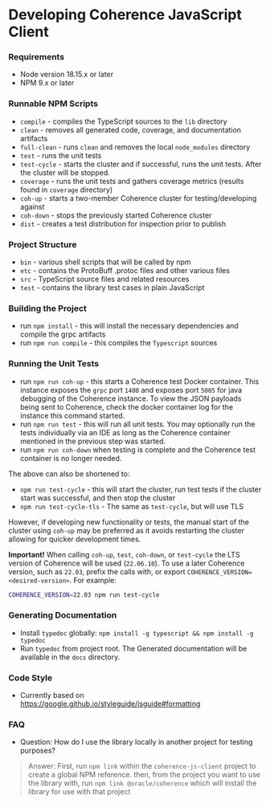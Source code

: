 <!--
Copyright (c) 2020, 2023, Oracle and/or its affiliates.

Licensed under the Universal Permissive License v 1.0 as shown at
https://oss.oracle.com/licenses/upl.
 -->

# Developing Coherence JavaScript Client

### Requirements
* Node version 18.15.x or later
* NPM 9.x or later

### Runnable NPM Scripts
* `compile` - compiles the TypeScript sources to the `lib` directory
* `clean` - removes all generated code, coverage, and documentation artifacts
* `full-clean` - runs `clean` and removes the local `node_modules` directory 
* `test` - runs the unit tests
* `test-cycle` - starts the cluster and if successful, runs the unit tests.  After the cluster will be stopped.
* `coverage` - runs the unit tests and gathers coverage metrics (results found in `coverage` directory)
* `coh-up` - starts a two-member Coherence cluster for testing/developing against
* `coh-down` - stops the previously started Coherence cluster
* `dist` - creates a test distribution for inspection prior to publish

### Project Structure
* `bin` - various shell scripts that will be called by npm
* `etc` - contains the ProtoBuff .protoc files and other various files
* `src` - TypeScript source files and related resources
* `test` - contains the library test cases in plain JavaScript

### Building the Project
* run `npm install` - this will install the necessary dependencies and compile the grpc artifacts
* run `npm run compile` - this compiles the `Typescript` sources

### Running the Unit Tests
* run `npm run coh-up` - this starts a Coherence test Docker container.  This instance exposes the `grpc` port `1408` and exposes port `5005` for java debugging of the Coherence instance.  To view the JSON payloads being sent to Coherence, check the docker container log for the instance this command started.
* run `npm run test` - this will run all unit tests.  You may optionally run the tests individually via an IDE as long as the Coherence container mentioned in the previous step was started.
* run `npm run coh-down` when testing is complete and the Coherence test container is no longer needed.

The above can also be shortened to:
* `npm run test-cycle` - this will start the cluster, run test tests if the cluster start was successful, and then stop the cluster
* `npm run test-cycle-tls` - The same as `test-cycle`, but will use TLS

However, if developing new functionality or tests, the manual start of the cluster using `coh-up` may be preferred as
it avoids restarting the cluster allowing for quicker development times.

**Important!** When calling `coh-up`, `test`, `coh-down`, or `test-cycle` the LTS version of Coherence will be used (`22.06.10`).
To use a later Coherence version, such as `22.03`, prefix the calls with, or export `COHERENCE_VERSION=<desired-version>`.
For example:
```bash
COHERENCE_VERSION=22.03 npm run test-cycle
```

### Generating Documentation
* Install `typedoc` globally: `npm install -g typescript && npm install -g typedoc`
* Run `typedoc` from project root.  The Generated documentation
  will be available in the `docs` directory.

### Code Style
* Currently based on https://google.github.io/styleguide/jsguide#formatting

### FAQ
* Question:  How do I use the library locally in another project for testing purposes?
> Answer: First, run `npm link` within the `coherence-js-client` project to create a global NPM reference.
> then, from the project you want to use the library with, run `npm link @oracle/coherence` which
> will install the library for use with that project

